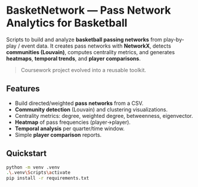 # BasketNetwork — Pass Network Analytics for Basketball

Scripts to build and analyze **basketball passing networks** from play-by-play / event data.
It creates pass networks with **NetworkX**, detects **communities (Louvain)**, computes centrality metrics, and generates **heatmaps**, **temporal trends**, and **player comparisons**.

> Coursework project evolved into a reusable toolkit.

## Features
- Build directed/weighted **pass networks** from a CSV.
- **Community detection** (Louvain) and clustering visualizations.
- Centrality metrics: degree, weighted degree, betweenness, eigenvector.
- **Heatmap** of pass frequencies (player→player).
- **Temporal analysis** per quarter/time window.
- Simple **player comparison** reports.

## Quickstart
```bash
python -m venv .venv
.\.venv\Scripts\activate
pip install -r requirements.txt
